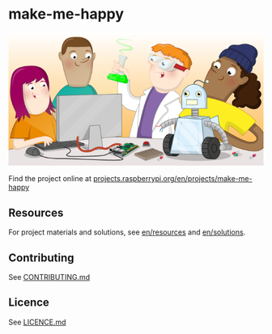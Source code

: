# make-me-happy

![make-me-happy](banner.png)

Find the project online at [projects.raspberrypi.org/en/projects/make-me-happy](https://projects.raspberrypi.org/en/projects/make-me-happy)

## Resources
For project materials and solutions, see [en/resources](https://github.com/raspberrypilearning/make-me-happy/tree/master/en/resources) and [en/solutions](https://github.com/raspberrypilearning/make-me-happy/tree/master/en/solutions).

## Contributing
See [CONTRIBUTING.md](CONTRIBUTING.md)

## Licence
 See [LICENCE.md](LICENCE.md)